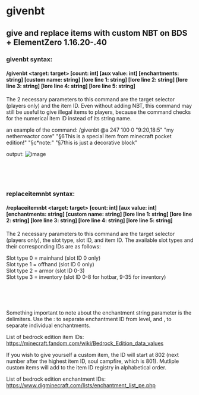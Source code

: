 # givenbt
## give and replace items with custom NBT on BDS + ElementZero 1.16.20-.40

### givenbt syntax:
#### /givenbt <target: target> <item id: int> [count: int] [aux value: int] [enchantments: string] [custom name: string] [lore line 1: string] [lore line 2: string] [lore line 3: string] [lore line 4: string] [lore line 5: string]

The 2 necessary parameters to this command are the target selector (players only) and the item ID. Even without adding NBT, this command may still be useful to give illegal items to players, because the command checks for the numerical item ID instead of its string name.

an example of the command:
/givenbt @a 247 100 0 "9:20,18:5" "my netherreactor core" "§6This is a special item from minecraft pocket edition!" "§c*note:" "§7this is just a decorative block"

output:
![image](https://user-images.githubusercontent.com/63216972/124373843-bbb7af00-dc4a-11eb-9139-09d55c2f0303.png)
  
<br/><br/><br/>
  
### replaceitemnbt syntax:
#### /replaceitemnbt <target: target> <slot type: int> <slot id: int> <item id: int> [count: int] [aux value: int] [enchantments: string] [custom name: string] [lore line 1: string] [lore line 2: string] [lore line 3: string] [lore line 4: string] [lore line 5: string]

The 2 necessary parameters to this command are the target selector (players only), the slot type, slot ID, and item ID. The available slot types and their corresponding IDs are as follows:

  Slot type 0 = mainhand (slot ID 0 only)<br/>
  Slot type 1 = offhand (slot ID 0 only)<br/>
  Slot type 2 = armor (slot ID 0-3)<br/>
  Slot type 3 = inventory (slot ID 0-8 for hotbar, 9-35 for inventory)<br/>
  
<br/><br/><br/>
  
Something important to note about the enchantment string parameter is the delimiters. Use the : to separate enchantment ID from level, and , to separate individual enchantments.

List of bedrock edition item IDs:
https://minecraft.fandom.com/wiki/Bedrock_Edition_data_values

If you wish to give yourself a custom item, the ID will start at 802 (next number after the highest item ID, soul campfire, which is 801). Mutliple custom items will add to the item ID registry in alphabetical order.

List of bedrock edition enchantment IDs:
https://www.digminecraft.com/lists/enchantment_list_pe.php
